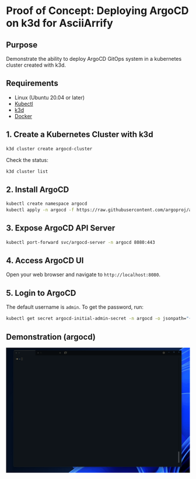 # Proof of Concept: Deploying ArgoCD on k3d for AsciiArrify

## Purpose

Demonstrate the ability to deploy ArgoCD GitOps system in a kubernetes cluster created with k3d.

## Requirements

- Linux (Ubuntu 20.04 or later)
- [Kubectl](https://kubernetes.io/docs/tasks/tools/)
- [k3d](https://k3d.io/)
- [Docker](https://docs.docker.com/get-docker/)

## 1. Create a Kubernetes Cluster with k3d

```bash
k3d cluster create argocd-cluster
```

Check the status:

```bash
k3d cluster list
```
## 2. Install ArgoCD
```bash
kubectl create namespace argocd
kubectl apply -n argocd -f https://raw.githubusercontent.com/argoproj/argo-cd/stable/manifests/install.yaml
```
## 3. Expose ArgoCD API Server
```bash
kubectl port-forward svc/argocd-server -n argocd 8080:443
```
## 4. Access ArgoCD UI
Open your web browser and navigate to `http://localhost:8080`.

## 5. Login to ArgoCD
The default username is `admin`. To get the password, run:

```bash
kubectl get secret argocd-initial-admin-secret -n argocd -o jsonpath="{.data.password}" | base64 -d
```

## Demonstration (argocd)
![Image](../.data/argocd_demo.gif)